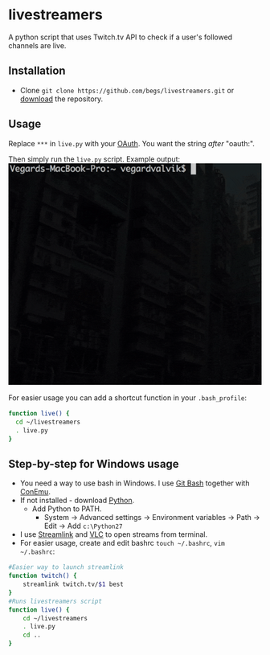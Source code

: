 # livestreamers
A python script that uses Twitch.tv API to check if a user's followed channels are live.

## Installation
* Clone ```git clone https://github.com/begs/livestreamers.git``` or [download](https://github.com/begs/livestreamers/archive/master.zip) the repository.

## Usage
Replace ```***``` in ```live.py``` with your [OAuth](https://twitchapps.com/tmi/). You want the string *after* "oauth:". 

Then simply run the ```live.py``` script. Example output:
![output](demo.gif)


For easier usage you can add a shortcut function in your ```.bash_profile```:
```bash
function live() {
  cd ~/livestreamers
  . live.py
}
```

## Step-by-step for Windows usage
* You need a way to use bash in Windows. I use [Git Bash](https://git-scm.com/downloads) together with [ConEmu](https://conemu.github.io/).
* If not installed - download [Python](https://www.python.org/download/releases/2.7/).
	* Add Python to PATH. 
		* System -> Advanced settings -> Environment variables -> Path -> Edit -> Add ```c:\Python27```
* I use [Streamlink](https://github.com/streamlink/streamlink/releases) and [VLC](https://www.videolan.org/vlc/download-windows.nb.html) to open streams from terminal.
* For easier usage, create and edit bashrc ```touch ~/.bashrc```, ```vim ~/.bashrc```:
```bash
#Easier way to launch streamlink
function twitch() {
    streamlink twitch.tv/$1 best
}
#Runs livestreamers script
function live() {
	cd ~/livestreamers
	. live.py
	cd ..
}
```
